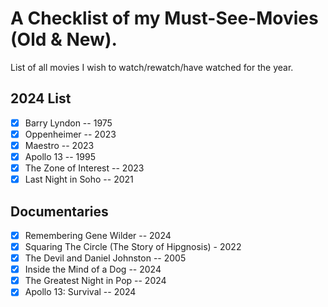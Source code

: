 # A Checklist of my Must-See-Movies (Old & New).

List of all movies I wish to watch/rewatch/have watched for the year.

## 2024 List

- [x] Barry Lyndon -- 1975
- [x] Oppenheimer -- 2023
- [x] Maestro -- 2023
- [x] Apollo 13 -- 1995
- [x] The Zone of Interest -- 2023
- [x] Last Night in Soho -- 2021

## Documentaries

- [x] Remembering Gene Wilder -- 2024
- [x] Squaring The Circle (The Story of Hipgnosis) - 2022
- [x] The Devil and Daniel Johnston -- 2005
- [x] Inside the Mind of a Dog -- 2024
- [x] The Greatest Night in Pop -- 2024
- [x] Apollo 13: Survival -- 2024
